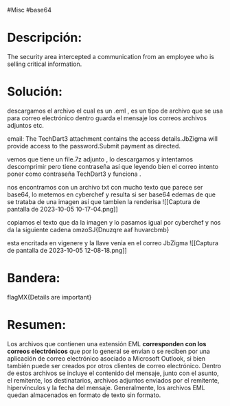 #Misc #base64
# Descripción:
The security area intercepted a communication from an employee who is selling critical information.
# Solución:
descargamos el archivo el cual es un .eml , es un tipo de archivo que se usa para correo electrónico dentro guarda el mensaje los correos archivos adjuntos etc.

email:
The TechDart3 attachment contains the access details.JbZigma will provide access to the password.Submit payment as directed.

vemos que tiene un file.7z adjunto , lo descargamos y intentamos  descomprimir pero tiene contraseña así que leyendo bien el correo intento poner como contraseña TechDart3 y funciona  .

nos encontramos con un archivo txt con mucho texto que parece ser base64, lo metemos en cyberchef y resulta si ser base64 edemas de que se trataba de una imagen así que tambien la renderisa
![[Captura de pantalla de 2023-10-05 10-17-04.png]]

copiamos el texto que da la imagen y lo pasamos igual por cyberchef y nos da la siguiente cadena
omzoSJ{Dnuzqre aaf huvarcbmb}

esta encritada en vigenere y la llave venia en el correo JbZigma
![[Captura de pantalla de 2023-10-05 12-08-18.png]]

# Bandera:
flagMX{Details are important}
# Resumen:
Los archivos que contienen una extensión EML **corresponden con los correos electrónicos** que por lo general se envían o se reciben por una aplicación de correo electrónico asociado a Microsoft Outlook, si bien también puede ser creados por otros clientes de correo electrónico. Dentro de estos archivos se incluye el contenido del mensaje, junto con el asunto, el remitente, los destinatarios, archivos adjuntos enviados por el remitente, hipervínculos y la fecha del mensaje. Generalmente, los archivos EML quedan almacenados en formato de texto sin formato.